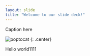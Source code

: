 ```yaml
---
layout: slide
title: "Welcome to our slide deck!"
---
```


Caption here

![poptocat](https://octodex.github.com/images/poptocat.png)
{: .center}

Hello world1111
